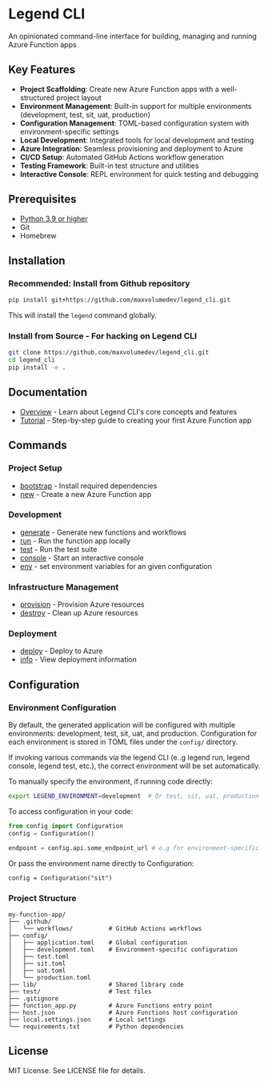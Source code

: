 # Legend CLI

An opinionated command-line interface for building, managing and running Azure Function apps

## Key Features

- **Project Scaffolding**: Create new Azure Function apps with a well-structured project layout
- **Environment Management**: Built-in support for multiple environments (development, test, sit, uat, production)
- **Configuration Management**: TOML-based configuration system with environment-specific settings
- **Local Development**: Integrated tools for local development and testing
- **Azure Integration**: Seamless provisioning and deployment to Azure
- **CI/CD Setup**: Automated GitHub Actions workflow generation
- **Testing Framework**: Built-in test structure and utilities
- **Interactive Console**: REPL environment for quick testing and debugging

## Prerequisites

- [Python 3.9 or higher](https://www.python.org/downloads/)
- Git
- Homebrew

## Installation

### Recommended: Install from Github repository


```bash
pip install git+https://github.com/maxvolumedev/legend_cli.git
```

This will install the `legend` command globally.

### Install from Source - For hacking on Legend CLI

```bash
git clone https://github.com/maxvolumedev/legend_cli.git
cd legend_cli
pip install -e .
```

## Documentation

- [Overview](docs/overview.md) - Learn about Legend CLI's core concepts and features
- [Tutorial](docs/tutorial.md) - Step-by-step guide to creating your first Azure Function app

## Commands

### Project Setup
- [bootstrap](docs/bootstrap.md) - Install required dependencies
- [new](docs/new.md) - Create a new Azure Function app

### Development
- [generate](docs/generate.md) - Generate new functions and workflows
- [run](docs/run.md) - Run the function app locally
- [test](docs/test.md) - Run the test suite
- [console](docs/console.md) - Start an interactive console
- [env](docs/env.md) - set environment variables for an given configuration

### Infrastructure Management
- [provision](docs/provision.md) - Provision Azure resources
- [destroy](docs/destroy.md) - Clean up Azure resources

### Deployment
- [deploy](docs/deploy.md) - Deploy to Azure
- [info](docs/info.md) - View deployment information

## Configuration

### Environment Configuration

By default, the generated application will be configured with multiple environments: development, test, sit, uat, and production. Configuration for each environment is stored in TOML files under the `config/` directory.

If invoking various commands via the legend CLI (e..g legend run, legend console, legend test, etc.), the correct environment will be set automatically.

To manually specify the environment, if running code directly:
```bash
export LEGEND_ENVIRONMENT=development  # Or test, sit, uat, production
```

To access configuration in your code:
```python
from config import Configuration
config = Configuration()

endpoint = config.api.some_endpoint_url # e.g for environment-specific target API endpoints
```

Or pass the environment name directly to Configuration:
```
config = Configuration("sit")
```

### Project Structure

```
my-function-app/
├── .github/
│   └── workflows/          # GitHub Actions workflows
├── config/
│   ├── application.toml    # Global configuration
│   ├── development.toml    # Environment-specific configuration
│   ├── test.toml
│   ├── sit.toml
│   ├── uat.toml
│   └── production.toml
├── lib/                    # Shared library code
├── test/                   # Test files
├── .gitignore
├── function_app.py         # Azure Functions entry point
├── host.json               # Azure Functions host configuration
├── local.settings.json     # Local settings
└── requirements.txt        # Python dependencies
```

## License

MIT License. See LICENSE file for details.

